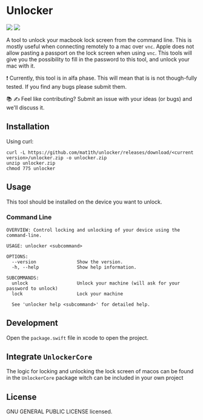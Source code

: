 # Unlocker

[![](https://img.shields.io/endpoint?url=https%3A%2F%2Fswiftpackageindex.com%2Fapi%2Fpackages%2Fmat1th%2Funlocker%2Fbadge%3Ftype%3Dswift-versions)](https://swiftpackageindex.com/mat1th/unlocker)
[![](https://img.shields.io/endpoint?url=https%3A%2F%2Fswiftpackageindex.com%2Fapi%2Fpackages%2Fmat1th%2Funlocker%2Fbadge%3Ftype%3Dplatforms)](https://swiftpackageindex.com/mat1th/unlocker)

A tool to unlock your macbook lock screen from the command line. This is mostly useful when connecting remotely to a
mac over `vnc`. Apple does not allow pasting a passport on the lock screen when using `vnc`. This tools will give you 
the possibility to fill in the password to this tool, and unlock your mac with it.

❗️ Currently, this tool is in alfa phase. This will mean that is is not though-fully tested. If you find any bugs 
please submit them.

📚 ✍️ Feel like contributing? Submit an issue with your ideas (or bugs) and we'll discuss it.

## Installation
Using curl:
```
curl -L https://github.com/mat1th/unlocker/releases/download/<current version>/unlocker.zip -o unlocker.zip
unzip unlocker.zip
chmod 775 unlocker
```

## Usage
This tool should be installed on the device you want to unlock.

### Command Line

```
OVERVIEW: Control locking and unlocking of your device using the command-line.

USAGE: unlocker <subcommand>

OPTIONS:
  --version               Show the version.
  -h, --help              Show help information.

SUBCOMMANDS:
  unlock                  Unlock your machine (will ask for your password to unlock)
  lock                    Lock your machine

  See 'unlocker help <subcommand>' for detailed help.
```

## Development

Open the `package.swift` file in xcode to open the project.

## Integrate `UnlockerCore`
The logic for locking and unlocking the lock screen of macos can be found in the `UnlockerCore` package witch can be 
included in your own project

## License

GNU GENERAL PUBLIC LICENSE licensed.
